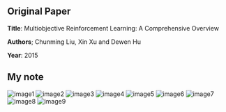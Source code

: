## Original Paper

**Title**: Multiobjective Reinforcement Learning: A Comprehensive Overview

**Authors**; Chunming Liu, Xin Xu and Dewen Hu

**Year**: 2015



## My note

![image1](https://github.com/Rowing0914/Reinforcement_Learning/tree/master/multi_objective_RL/literature_review/images/1.JPG)
![image2](https://github.com/Rowing0914/Reinforcement_Learning/tree/master/multi_objective_RL/literature_review/images/2.JPG)
![image3](https://github.com/Rowing0914/Reinforcement_Learning/tree/master/multi_objective_RL/literature_review/images/3.JPG)
![image4](https://github.com/Rowing0914/Reinforcement_Learning/tree/master/multi_objective_RL/literature_review/images/4.JPG)
![image5](https://github.com/Rowing0914/Reinforcement_Learning/tree/master/multi_objective_RL/literature_review/images/5.JPG)
![image6](https://github.com/Rowing0914/Reinforcement_Learning/tree/master/multi_objective_RL/literature_review/images/6.JPG)
![image7](https://github.com/Rowing0914/Reinforcement_Learning/tree/master/multi_objective_RL/literature_review/images/7.JPG)
![image8](https://github.com/Rowing0914/Reinforcement_Learning/tree/master/multi_objective_RL/literature_review/images/8.JPG)
![image9](https://github.com/Rowing0914/Reinforcement_Learning/tree/master/multi_objective_RL/literature_review/images/9.JPG)